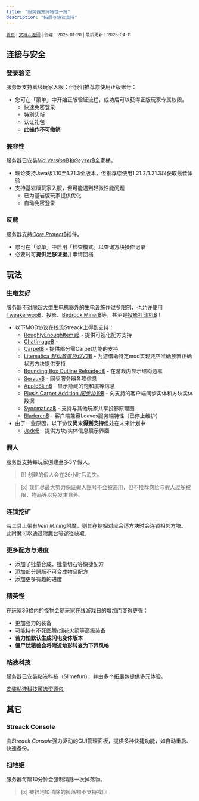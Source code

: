 ```yaml
---
title: "服务器支持特性一览"
description: "拓展与协议支持"
---
```

<small id="old_menu"><a href="/Streack/">首页</a> | <a href="/Streack/doc/">文档</a></small><small><a href="/Streack/doc">←返回</a> |
 创建：2025-01-20 | 最后更新：2025-04-11</small><br>

## 连接与安全

### 登录验证
服务器支持离线玩家入服；但我们推荐您使用正版账号：

* 您可在「菜单」中开始正版验证流程，成功后可以获得正版玩家专属权限。
  * 快速免密登录
  * 特别头衔
  * 认证礼包
  * **此操作不可撤销**

### 兼容性
服务器已安装[*Via Version*฿](https://github.com/ViaVersion/ViaVersion)和[*Geyser*฿](//geysermc.org)全家桶。

* 理论支持Java版1.10至1.21.3全版本，但推荐您使用1.21.2/1.21.3以获取最佳体验
* 支持基岩版玩家入服，但可能遇到轻微性能问题
  * 已为基岩版玩家提供优化
  * 自动免密登录

### 反熊
服务器支持[*Core Protect*฿](//coreprotect.net)插件。

* 您可在「菜单」中启用「检查模式」以查询方块操作记录
* 必要时可**提供足够证据**并申请回档

## 玩法
### 生电友好
服务器不对除超大型生电机器外的生电设施作过多限制，也允许使用[Tweakerwoo฿](https://www.mcmod.cn/class/2230.html)、投影、[Bedrock Miner฿](https://github.com/bunnyi116/fabric-bedrock-miner/releases)等，甚至是[投影打印机฿](https://www.mcmod.cn/class/8233.html)！

* 以下MOD协议在栈流Streack上得到支持：
  * [RoughlyEnoughItems฿](https://github.com/shedaniel/RoughlyEnoughItems) - 提供可视化配方支持
  * [ChatImage฿](https://github.com/kitUIN/ChatImage) - 
  * [Carpet฿](https://www.mcmod.cn/class/2361.html) - 提供部分需Carpet功能的支持
  * [Litematica *轻松放置协议V3*฿](https://www.mcmod.cn/class/2261.html) - 为您借助特定mod实现凭空准确放置正确状态方块提供支持
  * [Bounding Box Outline Reloaded฿](https://www.mcmod.cn/class/1869.html) - 在游戏内显示结构边框
  * [Servux฿](https://www.mcmod.cn/class/5219.html) - 同步服务器各项信息
  * [AppleSkin฿](https://www.mcmod.cn/class/744.html) - 显示隐藏的饱和度等信息
  * [Plusls Carpet Addition *同步协议*฿](https://www.mcmod.cn/class/4197.html) - 向支持的客户端同步实体和方块实体数据
  * [Syncmatica฿](https://www.mcmod.cn/class/6842.html) - 支持与其他玩家共享投影原理图
  * [Bladeren฿](https://github.com/LeavesMC/Bladeren) - 客户端兼容Leaves服务端特性（已停止维护）
* 由于一些原因，以下协议**尚未得到支持**但处在未来计划中
  * [Jade฿](https://www.mcmod.cn/class/3482.html) - 提供方块/实体信息展示界面

### 假人

服务器支持每玩家创建至多3个假人。

> [!] 创建的假人会在36小时后消失。

> [x] 我们尽最大努力保证假人账号不会被盗用，但不推荐您给与假人过多权限、物品等以免发生意外。

### 连锁挖矿

若工具上带有*Vein Mining*附魔，则其在挖掘对应合适方块时会连锁相邻方块。<br>
此附魔可以通过附魔台等途径获取。

### 更多配方与进度

* 添加了批量合成、批量切石等快捷配方
* 添加部分原版不可合成物品配方
* 添加更多有趣的进度

### 精英怪

在玩家36格内的怪物会随玩家在线游戏日的增加而变得更强：

* 更加强力的装备
* 可能持有不死图腾/烟花火箭等高级装备
* **苦力怕默认生成闪电变体版本**
* **僵尸犹猪兽会将附近地形转变为下界风格**

### 粘液科技

服务器已安装粘液科技（Slimefun），并由多个拓展包提供多元体验。

[安装粘液科技可选资源包](./slimefun)

## 其它
### Streack Console
由*Streack Console*强力驱动的CUI管理面板，提供多种快捷功能，如自动重启、快速备份。

### 扫地姬
服务器每隔10分钟会强制清除一次掉落物。

> [x] 被扫地姬清除的掉落物不支持找回

<script src="https://rs.kdxiaoyi.top/res/scripts/js/sober@1.0.6.min.js"></script><script src="https://mc.kdxiaoyi.top/Streack/_page/js/pmd.js"></script><script src="https://rs.kdxiaoyi.top/res/scripts/js/pmd-reRender.min.js"></script>